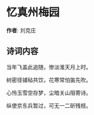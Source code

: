 # 忆真州梅园

**作者**: 刘克庄

## 诗词内容

当年飞盖此追随，惨淡淮天月上时。

树密径铺毡共饮，花寒常怕笛先吹。

心怜玉雪空存梦，尘暗关山阻寄诗。

纵使京东兵暂过，可无一二斫残枝。

